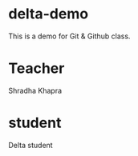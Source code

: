 # delta-demo
This is a demo for Git &amp; Github class.


# Teacher
Shradha Khapra

# student 
Delta student